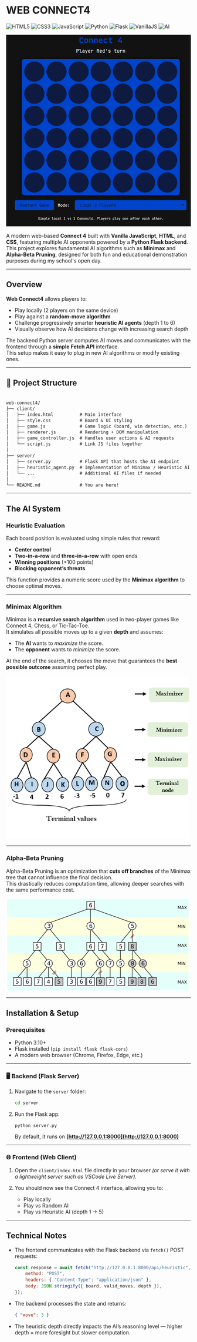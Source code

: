 # WEB CONNECT4

![HTML5](https://img.shields.io/badge/HTML5-E34F26?style=for-the-badge&logo=html5&logoColor=white)
![CSS3](https://img.shields.io/badge/CSS3-1572B6?style=for-the-badge&logo=css3&logoColor=white)
![JavaScript](https://img.shields.io/badge/JavaScript-F7DF1E?style=for-the-badge&logo=javascript&logoColor=black)
![Python](https://img.shields.io/badge/Python-3776AB?style=for-the-badge&logo=python&logoColor=white)
![Flask](https://img.shields.io/badge/Flask-000000?style=for-the-badge&logo=flask&logoColor=white)
![VanillaJS](https://img.shields.io/badge/Vanilla_JS-F0DB4F?style=for-the-badge&logo=javascript&logoColor=323330)
![AI](https://img.shields.io/badge/AI-Minimax-blueviolet?style=for-the-badge&logo=OpenAI&logoColor=white)

![board](images/board.png)

A modern web-based **Connect 4** built with **Vanilla JavaScript**, **HTML**, and **CSS**, featuring multiple AI opponents powered by a **Python Flask backend**.  
This project explores fundamental AI algorithms such as **Minimax** and **Alpha-Beta Pruning**, designed for both fun and educational demonstration purposes during my school's open day.

---

## Overview

**Web Connect4** allows players to:

- Play locally (2 players on the same device)
- Play against a **random-move algorithm**
- Challenge progressively smarter **heuristic AI agents** (depth 1 to 6)
- Visually observe how AI decisions change with increasing search depth

The backend Python server computes AI moves and communicates with the frontend through a **simple Fetch API** interface.  
This setup makes it easy to plug in new AI algorithms or modify existing ones.

---

## 🧩 Project Structure

```

web-connect4/
├── client/
│   ├── index.html          # Main interface
│   ├── style.css           # Board & UI styling
│   ├── game.js             # Game logic (board, win detection, etc.)
│   ├── renderer.js         # Rendering + DOM manipulation
│   ├── game_controller.js  # Handles user actions & AI requests
│   └── script.js           # Link JS files together
│
├── server/
│   ├── server.py           # Flask API that hosts the AI endpoint
│   ├── heuristic_agent.py  # Implementation of Minimax / Heuristic AI
│   └── ...                 # Additional AI files if needed
│
└── README.md               # You are here!

```

---

## The AI System

### Heuristic Evaluation

Each board position is evaluated using simple rules that reward:

- **Center control**
- **Two-in-a-row** and **three-in-a-row** with open ends
- **Winning positions** (+100 points)
- **Blocking opponent’s threats**

This function provides a numeric score used by the **Minimax algorithm** to choose optimal moves.

---

### Minimax Algorithm

Minimax is a **recursive search algorithm** used in two-player games like Connect 4, Chess, or Tic-Tac-Toe.  
It simulates all possible moves up to a given **depth** and assumes:

- The **AI** wants to *maximize* the score.
- The **opponent** wants to *minimize* the score.

At the end of the search, it chooses the move that guarantees the **best possible outcome** assuming perfect play.

![minimax](images/minimax.png)

---

### Alpha-Beta Pruning

Alpha-Beta Pruning is an optimization that **cuts off branches** of the Minimax tree that cannot influence the final decision.  
This drastically reduces computation time, allowing deeper searches with the same performance cost.

![minimax alpha beta pruning](images/minimax_alpha_beta_pruning.png)

---

## Installation & Setup

### Prerequisites

- Python 3.10+
- Flask installed (`pip install flask flask-cors`)
- A modern web browser (Chrome, Firefox, Edge, etc.)

---

### 🖥️ Backend (Flask Server)

1. Navigate to the `server` folder:

    ```bash
    cd server
    ```

2. Run the Flask app:

   ```bash
   python server.py
   ```

   By default, it runs on **[http://127.0.0.1:8000](http://127.0.0.1:8000)**

---

### 🌐 Frontend (Web Client)

1. Open the `client/index.html` file directly in your browser
   *(or serve it with a lightweight server such as VSCode Live Server).*

2. You should now see the Connect 4 interface, allowing you to:

   * Play locally
   * Play vs Random AI
   * Play vs Heuristic AI (depth 1 → 5)

---

## Technical Notes

* The frontend communicates with the Flask backend via `fetch()` POST requests:

  ```js
  const response = await fetch("http://127.0.0.1:8000/api/heuristic", {
      method: "POST",
      headers: { "Content-Type": "application/json" },
      body: JSON.stringify({ board, valid_moves, depth }),
  });
  ```

* The backend processes the state and returns:

  ```json
  { "move": 3 }
  ```

* The heuristic depth directly impacts the AI’s reasoning level — higher depth = more foresight but slower computation.

